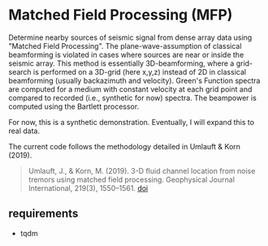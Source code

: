 # Matched Field Processing (MFP)

Determine nearby sources of seismic signal from dense array data using "Matched Field Processing". The plane-wave-assumption of classical beamforming is violated in cases where sources are near or inside the seismic array. This method is essentially 3D-beamforming, where a grid-search is performed on a 3D-grid (here x,y,z) instead of 2D in classical beamforming (usually backazimuth and velocity). Green's Function spectra are computed for a medium with constant velocity at each grid point and compared to recorded (i.e., synthetic for now) spectra. The beampower is computed using the Bartlett processor.

For now, this is a synthetic demonstration. Eventually, I will expand this to real data.

The current code follows the methodology detailed in Umlauft & Korn (2019).

> Umlauft, J., & Korn, M. (2019). 3-D fluid channel location from noise tremors using matched field processing. Geophysical Journal International, 219(3), 1550–1561. [doi](http://doi.org/10.1093/gji/ggz385)

## requirements

- tqdm
